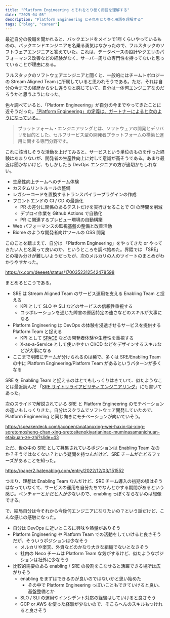 ```yaml
---
title: "Platform Engineering とそれをとり巻く用語を理解する"
date: "2025-04-05"
description: "Platform Engineering とそれをとり巻く用語を理解する"
tags: ["blog", "career"]
---
```


最近自分の役職を聞かれると、バックエンドをメインで1年くらいやっているものの、バックエンドエンジニアを名乗る勇気はなかったので、フルスタックのソフトウェアエンジニアと答えていた。これは、データベースの設計やクエリのパフォーマンス改善などの経験がなく、サーバー周りの専門性を持ってないと思っていることが理由にある。

フルスタックのソフトウェアエンジニアと聞くと、一般的にはチームトポロジーの Stream Aligned Team に所属していると思われそうである。ただ、それは自分の今までの経歴から少し違うなと感じていて、自分は一体何エンジニアなのだろうかと思うようになった。

色々調べていると、「Platform Engineering」が自分の今までやってきたことに近そうだった。[「Platform Engineering」の定義は、ガートナーによると次のようになっている。](https://www.gartner.co.jp/ja/articles/what-is-platform-engineering)

> プラットフォーム・エンジニアリングとは、ソフトウェアの開発とデリバリを目的とした、セルフサービス型の開発者プラットフォームの構築と運用に関する専門分野です。

これに該当しそうな活動を上げてみると、サービスという単位のものを作った経験はあまりないが、開発者の生産性向上に対して意識が高そうである。あまり最近は聞かないけど、もしかしたら DevOps エンジニアの方が適切かもしれない。

- 生産性向上チームへのチーム体験
- カスタムリントルールの整備
- レガシーコードを置換するトランスパイラープラグインの作成
- フロントエンドの CI / CD の最適化
  - PR の差分に関係のあるテストだけを実行させることで CI の時間を削減
  - デプロイ作業を Github Actions で自動化
  - PR に関連するプレビュー環境の自動構築
- Web パフォーマンスの監視基盤の整備と改善活動
- Biome のような開発者向けツールの OSS 開発

このことを踏まえて、自分は 「Platform Engineering」をやってきた or やってきたい人と名乗って良いのか、というところを調べ始めた。界隈では 「SRE」との棲み分けが難しいようだったが、次のメルカリの人のツイートのまとめがわかりやすかった。

https://x.com/deeeet/status/1700352312542478598

まとめるとこうである。

- SRE は Stream Aligned Team のサービス運用を支える Enabling Team と捉える
  - KPI として SLO や SLI などのサービスの信頼性重視する
  - コラボレーションを通じた障害の原因特定の速さなどのスキルが大事になる
- Platform Engineering は DevOps の体験を浸透させるサービスを提供する Platform Team と捉える
  - KPI として [SPACE](https://queue.acm.org/detail.cfm?id=3454124) などの開発者体験や生産性を重視する
  - X-as-a-Service として使いやすい CI/CD などをデザインするスキルなどが大事になる
- ここまで明確にチームが分けられるのは稀で、多くは SRE/Enabling Team の中に Platform Engineering/Platform Team があるというパターンが多くなる

SRE を Enabling Team と捉えるのはとてもしっくりはきていて、似たようなことは最近読んだ 「[SRE サイトリライアビリティエンジニアリング](https://www.oreilly.co.jp/books/9784873117911/)」にも書いてあった。

次のスライドで解説されている SRE と Platform Engineering のモチベーションの違いもしっくりきた。自分はスクラムでソフトウェア開発していたので、Platform Engineering と同じ向きにモチベーションが向いていそう。

https://speakerdeck.com/jacopen/anatanoxing-wei-haxin-lai-xing-soretomosheng-chan-xing-sretositenokiyarianinao-muminasamanichuan-etaixuan-ze-zhi?slide=43

ただ、世の中の SRE として募集されているポジションは Enabling Team なのか？そうではなくない？という疑問を持つんだけど、SRE チームがたどるフェーズがあることを知った。

https://paper2.hatenablog.com/entry/2022/12/03/151552

つまり、理想は Enabling Team なんだけど、SRE チーム導入の初期の頃はそうはなっていなくて、サービスの運用を自分たちでなんとかする期間があるという感じ。ベンチャーとかだと人が少ないので、enabling っぽくならないのは想像できる。

で、結局自分は今それから今後何エンジニアになりたいの？という話だけど、こんな感じの感触になった。

- 自分は DevOps に近いところに興味や熱量がありそう
- Platform Engineering や Platform Team での活動をしていけると良さそうだが、そういうポジションは少なそう
  - メルカリや楽天、外資などのかなり大きな組織でないとなさそう
  - 社内の Neco チームは Platform Team な気がするけど、似たようなポジションは社外に少なそう
- 比較的需要のある enabling / SRE の役割をこなせると活躍できる場所は広がりそう
  - enabling をまずはできるのが良いのではないかと思い始めた
    - その中で Platform Engineering っぽいこともできていけると良い、基盤整備とか
  - SLO / SLI の運用やインシデント対応の経験はしていけると良さそう
  - GCP or AWS を使った経験が少ないので、そこらへんのスキルもつけれると良さそう

